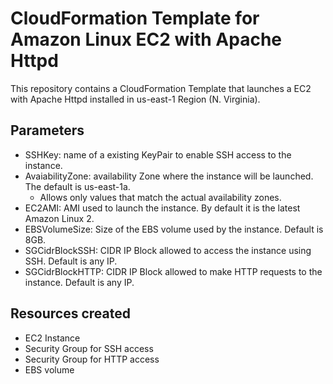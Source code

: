 # CloudFormation Template for Amazon Linux EC2 with Apache Httpd

This repository contains a CloudFormation Template that launches a EC2 with Apache Httpd installed in us-east-1 Region (N. Virginia).

## Parameters

* SSHKey: name of a existing KeyPair to enable SSH access to the instance.
* AvaiabilityZone: availability Zone where the instance will be launched. The default is us-east-1a.
    - Allows only values that match the actual availability zones.
* EC2AMI: AMI used to launch the instance. By default it is the latest Amazon Linux 2.
* EBSVolumeSize: Size of the EBS volume used by the instance. Default is 8GB.
* SGCidrBlockSSH: CIDR IP Block allowed to access the instance using SSH. Default is any IP.
* SGCidrBlockHTTP: CIDR IP Block allowed to make HTTP requests to the instance. Default is any IP.

## Resources created

* EC2 Instance
* Security Group for SSH access
* Security Group for HTTP access
* EBS volume
